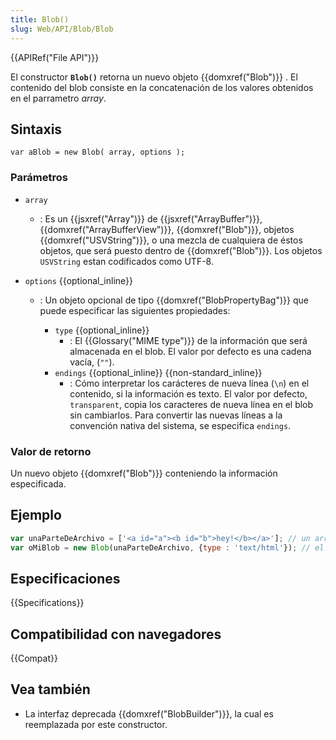 ```yaml
---
title: Blob()
slug: Web/API/Blob/Blob
---
```


{{APIRef("File API")}}

El constructor **`Blob()`** retorna un nuevo objeto {{domxref("Blob")}} . El contenido del blob consiste en la concatenación de los valores obtenidos en el parrametro _array_.

## Sintaxis

```
var aBlob = new Blob( array, options );
```

### Parámetros

- `array`
  - : Es un {{jsxref("Array")}} de {{jsxref("ArrayBuffer")}}, {{domxref("ArrayBufferView")}}, {{domxref("Blob")}}, objetos {{domxref("USVString")}}, o una mezcla de cualquiera de éstos objetos, que será puesto dentro de {{domxref("Blob")}}. Los objetos `USVString` estan codificados como UTF-8.
- `options` {{optional_inline}}

  - : Un objeto opcional de tipo {{domxref("BlobPropertyBag")}} que puede especificar las siguientes propiedades:

    - `type` {{optional_inline}}
      - : El {{Glossary("MIME type")}} de la información que será almacenada en el blob. El valor por defecto es una cadena vacía, (`""`).
    - `endings` {{optional_inline}} {{non-standard_inline}}
      - : Cómo interpretar los carácteres de nueva línea (`\n`) en el contenido, si la información es texto. El valor por defecto, `transparent`, copia los caracteres de nueva línea en el blob sin cambiarlos. Para convertir las nuevas líneas a la convención nativa del sistema, se especifica `endings`.

### Valor de retorno

Un nuevo objeto {{domxref("Blob")}} conteniendo la información especificada.

## Ejemplo

```js
var unaParteDeArchivo = ['<a id="a"><b id="b">hey!</b></a>']; // un array de un solo DOMString
var oMiBlob = new Blob(unaParteDeArchivo, {type : 'text/html'}); // el blob
```

## Especificaciones

{{Specifications}}

## Compatibilidad con navegadores

{{Compat}}

## Vea también

- La interfaz deprecada {{domxref("BlobBuilder")}}, la cual es reemplazada por este constructor.
